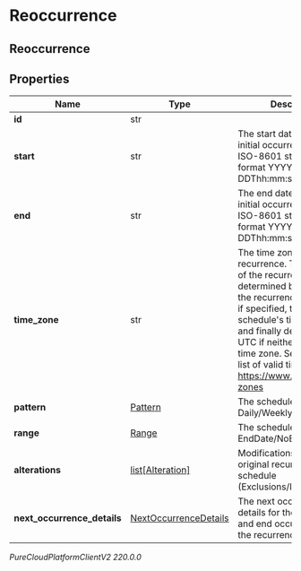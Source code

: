 # Reoccurrence

## Reoccurrence

## Properties

|Name | Type | Description | Notes|
|------------ | ------------- | ------------- | -------------|
| **id** | str |  | [optional] |
| **start** | str | The start date time of the initial occurrence as an ISO-8601 string in the format YYYY-MM-DDThh:mm:ss | |
| **end** | str | The end date time of the initial occurrence as an ISO-8601 string in the format YYYY-MM-DDThh:mm:ss | |
| **time_zone** | str | The time zone for the recurrence. The time zone of the recurrence is determined by prioritizing the recurrence&#39;s time zone if specified, then the schedule&#39;s time zone if set, and finally defaulting to UTC if neither defines a time zone. See here for a list of valid time zones https://www.iana.org/time-zones | [optional] |
| **pattern** | [Pattern](Pattern) | The schedule pattern e.g.: Daily/Weekly | |
| **range** | [Range](Range) | The schedule range e.g.: EndDate/NoEnd/Numbered | |
| **alterations** | [list[Alteration]](Alteration) | Modifications to the original recurrence schedule (Exclusions/Inclusions) | [optional] |
| **next_occurrence_details** | [NextOccurrenceDetails](NextOccurrenceDetails) | The next occurrence details for the next start and end occurrences for the recurrence | [optional] |



_PureCloudPlatformClientV2 220.0.0_

